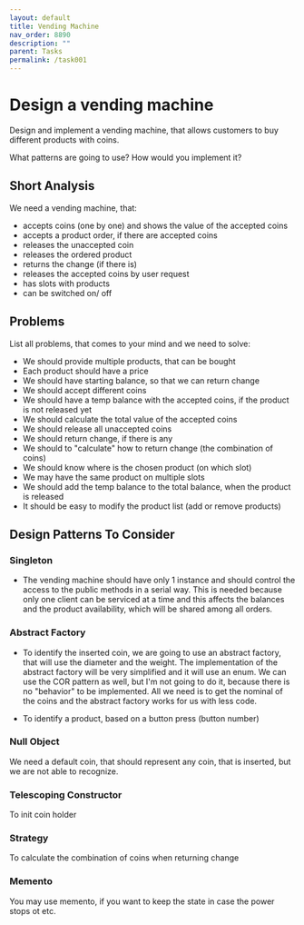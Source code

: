 ```yaml
---
layout: default
title: Vending Machine
nav_order: 8890
description: ""
parent: Tasks
permalink: /task001
---
```


# Design a vending machine

Design and implement a vending machine, that allows customers to buy different products with coins.

What patterns are going to use? How would you implement it?

## Short Analysis
We need a vending machine, that:
* accepts coins (one by one) and shows the value of the accepted coins
* accepts a product order, if there are accepted coins
* releases the unaccepted coin
* releases the ordered product
* returns the change (if there is)
* releases the accepted coins by user request
* has slots with products
* can be switched on/ off

## Problems
List all problems, that comes to your mind and we need to solve:
* We should provide multiple products, that can be bought
* Each product should have a price
* We should have starting balance, so that we can return change
* We should accept different coins 
* We should have a temp balance with the accepted coins, if the product is not released yet
* We should calculate the total value of the accepted coins
* We should release all unaccepted coins
* We should return change, if there is any
* We should to "calculate" how to return change (the combination of coins)
* We should know where is the chosen product (on which slot)
* We may have the same product on multiple slots
* We should add the temp balance to the total balance, when the product is released
* It should be easy to modify the product list (add or remove products)

## Design Patterns To Consider
### Singleton
* The vending machine should have only 1 instance and should control the access to the public methods in a serial way.
This is needed because only one client can be serviced at a time and this affects the balances and the product availability, 
which will be shared among all orders.

### Abstract Factory
* To identify the inserted coin, we are going to use an abstract factory, that will use the diameter and the weight.
The implementation of the abstract factory will be very simplified and it will use an enum.
We can use the COR pattern as well, but I'm not going to do it, because there is no "behavior" to be
implemented. All we need is to get the nominal of the coins and the abstract factory works for us with less code.

* To identify a product, based on a button press (button number)

### Null Object
We need a default coin, that should represent any coin, that is inserted, but we are not able to recognize.

### Telescoping Constructor
To init coin holder

### Strategy 
To calculate the combination of coins when returning change

### Memento
You may use memento, if you want to keep the state in case the power stops ot etc.


